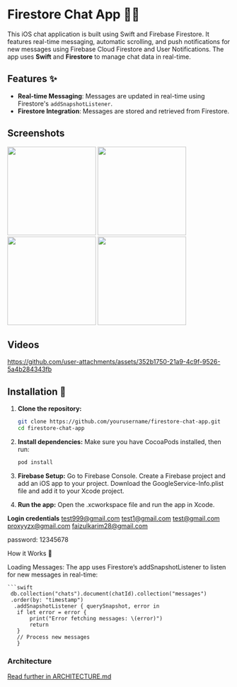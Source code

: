
# Firestore Chat App 📱💬

This iOS chat application is built using Swift and Firebase Firestore. It features real-time messaging, automatic scrolling, and push notifications for new messages using Firebase Cloud Firestore and User Notifications. The app uses **Swift** and **Firestore** to manage chat data in real-time.

## Features ✨
- **Real-time Messaging**: Messages are updated in real-time using Firestore's `addSnapshotListener`.
- **Firestore Integration**: Messages are stored and retrieved from Firestore.


## Screenshots
<img src="https://github.com/user-attachments/assets/254582c2-41e2-4b03-b8ee-5954abad2b19" width="200" />
<img src="https://github.com/user-attachments/assets/d9c0bb02-9d6e-4a36-bb63-8fa641891a71" width="200" />
<img src="https://github.com/user-attachments/assets/437f7a80-1640-4857-a76f-af0b4f50f09b" width="200" />
<img src="https://github.com/user-attachments/assets/970a1b33-1bed-4813-b297-11b6426a07e9" width="200" />


## Videos
https://github.com/user-attachments/assets/352b1750-21a9-4c9f-9526-5a4b284343fb


## Installation 📲

1. **Clone the repository:**

   ```bash
   git clone https://github.com/yourusername/firestore-chat-app.git
   cd firestore-chat-app
   
2. **Install dependencies:**
Make sure you have CocoaPods installed, then run:

   ```bash
   pod install

3. **Firebase Setup:**
Go to Firebase Console.
Create a Firebase project and add an iOS app to your project.
Download the GoogleService-Info.plist file and add it to your Xcode project.
4. **Run the app:**
Open the .xcworkspace file and run the app in Xcode.


**Login credentials**
test999@gmail.com
test1@gmail.com
test@gmail.com
proxyyzx@gmail.com
faizulkarim28@gmail.com

password: 12345678






How it Works 🔧

Loading Messages:
The app uses Firestore’s addSnapshotListener to listen for new messages in real-time:

    ```swift
     db.collection("chats").document(chatId).collection("messages")
     .order(by: "timestamp")
      .addSnapshotListener { querySnapshot, error in
       if let error = error {
           print("Error fetching messages: \(error)")
           return
       }
       // Process new messages
       }

### Architecture
[Read further in ARCHITECTURE.md](ARCHITECTURE.md)


